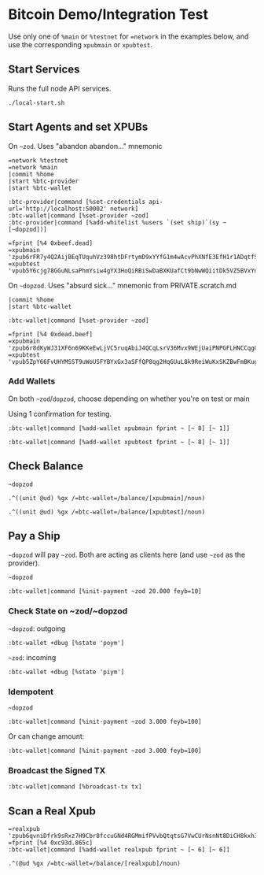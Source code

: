 # Bitcoin Demo/Integration Test
Use only one of `%main` or `%testnet` for `=network` in the examples below, and use the corresponding `xpubmain` or `xpubtest`.

## Start Services
Runs the full node API services.
```
./local-start.sh
```

## Start Agents and set XPUBs
On `~zod`. Uses "abandon abandon..." mnemonic
```
=network %testnet
=network %main
|commit %home
|start %btc-provider
|start %btc-wallet

:btc-provider|command [%set-credentials api-url='http://localhost:50002' network]
:btc-wallet|command [%set-provider ~zod]
:btc-provider|command [%add-whitelist %users `(set ship)`(sy ~[~dopzod])]

=fprint [%4 0xbeef.dead]
=xpubmain 'zpub6rFR7y4Q2AijBEqTUquhVz398htDFrtymD9xYYfG1m4wAcvPhXNfE3EfH1r1ADqtfSdVCToUG868RvUUkgDKf31mGDtKsAYz2oz2AGutZYs'
=xpubtest 'vpub5Y6cjg78GGuNLsaPhmYsiw4gYX3HoQiRBiSwDaBXKUafCt9bNwWQiitDk5VZ5BVxYnQdwoTyXSs2JHRPAgjAvtbBrf8ZhDYe2jWAqvZVnsc'
```

On `~dopzod`. Uses "absurd sick..." mnemonic from PRIVATE.scratch.md
```
|commit %home
|start %btc-wallet

:btc-wallet|command [%set-provider ~zod]

=fprint [%4 0xdead.beef]
=xpubmain 'zpub6r8dKyWJ31XF6n69KKeEwLjVC5ruqAbiJ4QCqLsrV36Mvx9WEjUaiPNPGFLHNCCqgCdy6iZC8ZgHsm6a1AUTVBMVbKGemNcWFcwBGSjJKbD'
=xpubtest 'vpub5ZpY66FvUHYMSST9uWoUSFYBYxGx3aSFfQP8qg2HqGUuL8k9ReiWuKxSKZBwFmBKug8YStuGTmxsnL8ySc9dfPJQdJTM4dYAZcgJhSfRWKL'
```

### Add Wallets
On both `~zod`/`dopzod`, choose depending on whether you're on test or main

Using 1 confirmation for testing.
```
:btc-wallet|command [%add-wallet xpubmain fprint ~ [~ 8] [~ 1]]

:btc-wallet|command [%add-wallet xpubtest fprint ~ [~ 8] [~ 1]]
```

## Check Balance
`~dopzod`
```
.^((unit @ud) %gx /=btc-wallet=/balance/[xpubmain]/noun)

.^((unit @ud) %gx /=btc-wallet=/balance/[xpubtest]/noun)
```

## Pay a Ship
`~dopzod` will pay `~zod`. Both are acting as clients here (and use `~zod` as the provider).

`~dopzod`
```
:btc-wallet|command [%init-payment ~zod 20.000 feyb=10]
```

### Check State on ~zod/~dopzod
`~dopzod`: outgoing
```
:btc-wallet +dbug [%state 'poym']
```

`~zod`: incoming
```
:btc-wallet +dbug [%state 'piym']
```

### Idempotent
`~dopzod`
```
:btc-wallet|command [%init-payment ~zod 3.000 feyb=100]
```
Or can change amount:
```
:btc-wallet|command [%init-payment ~zod 3.000 feyb=100]
```

### Broadcast the Signed TX
```
:btc-wallet|command [%broadcast-tx tx]
```


## Scan a Real Xpub
```
=realxpub 'zpub6qvniDfrk9sRxz7H9Cbr8fccuGNd4RGMmifPVvbQtqtsG7VwCUrNsnNt8DiCH8kxh3vsDuJkfNqZQspVq2xEbE64fgXT5hVJiD8WkRhvuJc'
=fprint [%4 0xc93d.865c]
:btc-wallet|command [%add-wallet realxpub fprint ~ [~ 6] [~ 6]]

.^(@ud %gx /=btc-wallet=/balance/[realxpub]/noun)
```

